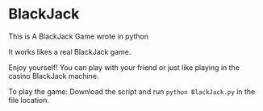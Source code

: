 # BlackJack
This is A BlackJack Game wrote in python

It works likes a real BlackJack game.

Enjoy yourself!
You can play with your friend or just like playing in the casino BlackJack machine.

To play the game:
Download the script and run ```python BlackJack.py``` in the file location.

